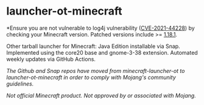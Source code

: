 # launcher-ot-minecraft

*Ensure you are not vulnerable to log4j vulnerability ([CVE-2021-44228](https://nvd.nist.gov/vuln/detail/CVE-2021-44228)) by checking your Minecraft version. Patched versions include >= [1.18.1](https://www.minecraft.net/en-us/article/important-message--security-vulnerability-java-edition).

Other tarball launcher for Minecraft: Java Edition installable via Snap. Implemented using the core20 base and gnome-3-38 extension. Automated weekly updates via GitHub Actions.

*The Github and Snap repos have moved from minecraft-launcher-ot to launcher-ot-minecraft in order to comply with Mojang's community guidelines.*

*Not official Minecraft product. Not approved by or associated with Mojang.*
